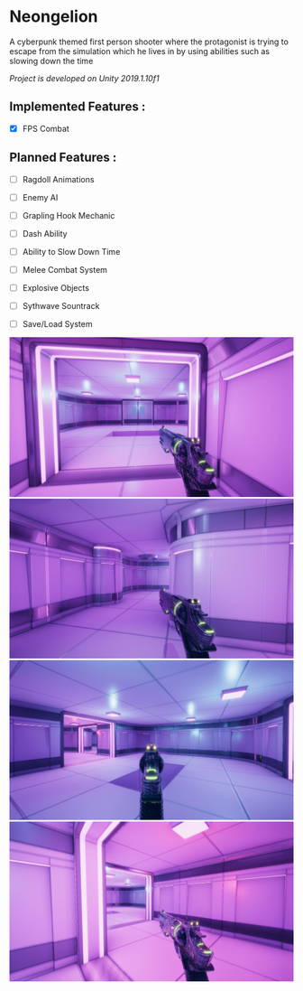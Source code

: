 # Neongelion
A cyberpunk themed first person shooter where the protagonist is trying to escape from the simulation which he lives in by using abilities such as slowing down the time

*Project is developed on Unity 2019.1.10f1* 

## **Implemented Features :** 
- [x] FPS Combat

## **Planned Features :**
- [ ] Ragdoll Animations
- [ ] Enemy AI
- [ ] Grapling Hook Mechanic
- [ ] Dash Ability
- [ ] Ability to Slow Down Time
- [ ] Melee Combat System
- [ ] Explosive Objects
- [ ] Sythwave Sountrack
- [ ] Save/Load System


![screenshot](https://github.com/Solideizer/Neongelion/blob/master/Screenshots/image_0009.jpg)
![screenshot](https://github.com/Solideizer/Neongelion/blob/master/Screenshots/image_0010.jpg)
![screenshot](https://github.com/Solideizer/Neongelion/blob/master/Screenshots/image_0004.jpg)
![screenshot](https://github.com/Solideizer/Neongelion/blob/master/Screenshots/image_0000.jpg)
